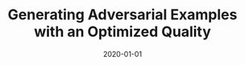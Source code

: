 ---
title: "Generating Adversarial Examples with an Optimized Quality"
collection: publications
permalink: /publication/2020-01-01-Generating-Adversarial-Examples-with-an-Optimized-Quality
date: 2020-01-01
venue: 'CoRR'
paperurl: 'https://arxiv.org/abs/2007.00146'
citation: ' Aminollah Khormali,  DaeHun Nyang,  David Mohaisen, &quot;Generating Adversarial Examples with an Optimized Quality.&quot; CoRR, 2020.'
---